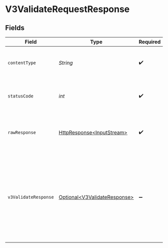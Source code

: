 # V3ValidateRequestResponse


## Fields

| Field                                                                                                                                                  | Type                                                                                                                                                   | Required                                                                                                                                               | Description                                                                                                                                            | Example                                                                                                                                                |
| ------------------------------------------------------------------------------------------------------------------------------------------------------ | ------------------------------------------------------------------------------------------------------------------------------------------------------ | ------------------------------------------------------------------------------------------------------------------------------------------------------ | ------------------------------------------------------------------------------------------------------------------------------------------------------ | ------------------------------------------------------------------------------------------------------------------------------------------------------ |
| `contentType`                                                                                                                                          | *String*                                                                                                                                               | :heavy_check_mark:                                                                                                                                     | HTTP response content type for this operation                                                                                                          |                                                                                                                                                        |
| `statusCode`                                                                                                                                           | *int*                                                                                                                                                  | :heavy_check_mark:                                                                                                                                     | HTTP response status code for this operation                                                                                                           |                                                                                                                                                        |
| `rawResponse`                                                                                                                                          | [HttpResponse\<InputStream>](https://docs.oracle.com/en/java/javase/11/docs/api/java.net.http/java/net/http/HttpResponse.html)                         | :heavy_check_mark:                                                                                                                                     | Raw HTTP response; suitable for custom response parsing                                                                                                |                                                                                                                                                        |
| `v3ValidateResponse`                                                                                                                                   | [Optional\<V3ValidateResponse>](../../models/components/V3ValidateResponse.md)                                                                         | :heavy_minus_sign:                                                                                                                                     | Successful request.                                                                                                                                    | {<br/>"evaluation": {<br/>"key": "{}"<br/>},<br/>"next": {<br/>"v3-challenge": "/v3/challenge"<br/>},<br/>"phoneNumber": "2001001686",<br/>"success": true,<br/>"challengeMissing": true<br/>} |